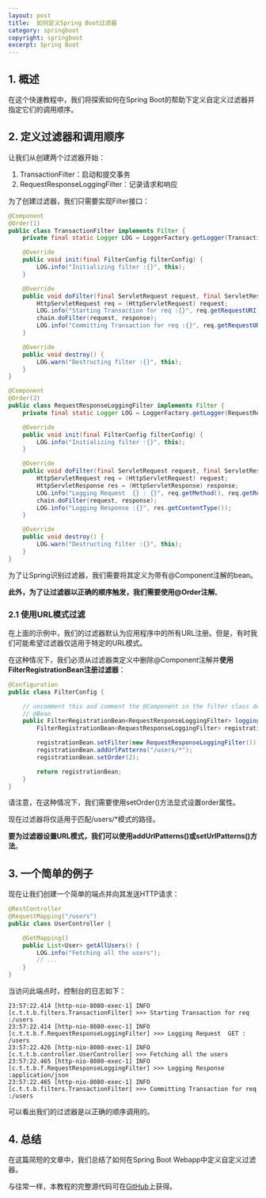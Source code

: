 ```yaml
---
layout: post
title:  如何定义Spring Boot过滤器
category: springboot
copyright: springboot
excerpt: Spring Boot
---
```


## 1. 概述

在这个快速教程中，我们将探索如何在Spring Boot的帮助下定义自定义过滤器并指定它们的调用顺序。

## 2. 定义过滤器和调用顺序

让我们从创建两个过滤器开始：

1. TransactionFilter：启动和提交事务
2. RequestResponseLoggingFilter：记录请求和响应

为了创建过滤器，我们只需要实现Filter接口：

```java
@Component
@Order(1)
public class TransactionFilter implements Filter {
    private final static Logger LOG = LoggerFactory.getLogger(TransactionFilter.class);

    @Override
    public void init(final FilterConfig filterConfig) {
        LOG.info("Initializing filter :{}", this);
    }

    @Override
    public void doFilter(final ServletRequest request, final ServletResponse response, final FilterChain chain) throws IOException, ServletException {
        HttpServletRequest req = (HttpServletRequest) request;
        LOG.info("Starting Transaction for req :{}", req.getRequestURI());
        chain.doFilter(request, response);
        LOG.info("Committing Transaction for req :{}", req.getRequestURI());
    }

    @Override
    public void destroy() {
        LOG.warn("Destructing filter :{}", this);
    }
}
```

```java
@Component
@Order(2)
public class RequestResponseLoggingFilter implements Filter {
    private final static Logger LOG = LoggerFactory.getLogger(RequestResponseLoggingFilter.class);

    @Override
    public void init(final FilterConfig filterConfig) {
        LOG.info("Initializing filter :{}", this);
    }

    @Override
    public void doFilter(final ServletRequest request, final ServletResponse response, final FilterChain chain) throws IOException, ServletException {
        HttpServletRequest req = (HttpServletRequest) request;
        HttpServletResponse res = (HttpServletResponse) response;
        LOG.info("Logging Request  {} : {}", req.getMethod(), req.getRequestURI());
        chain.doFilter(request, response);
        LOG.info("Logging Response :{}", res.getContentType());
    }

    @Override
    public void destroy() {
        LOG.warn("Destructing filter :{}", this);
    }
}
```

为了让Spring识别过滤器，我们需要将其定义为带有@Component注解的bean。

**此外，为了让过滤器以正确的顺序触发，我们需要使用@Order注解**。

### 2.1 使用URL模式过滤

在上面的示例中，我们的过滤器默认为应用程序中的所有URL注册。但是，有时我们可能希望过滤器仅适用于特定的URL模式。

在这种情况下，我们必须从过滤器类定义中删除@Component注解并**使用FilterRegistrationBean注册过滤器**：

```java
@Configuration
public class FilterConfig {

    // uncomment this and comment the @Component in the filter class definition to register only for a url pattern
    // @Bean
    public FilterRegistrationBean<RequestResponseLoggingFilter> loggingFilter() {
        FilterRegistrationBean<RequestResponseLoggingFilter> registrationBean = new FilterRegistrationBean<>();

        registrationBean.setFilter(new RequestResponseLoggingFilter());
        registrationBean.addUrlPatterns("/users/*");
        registrationBean.setOrder(2);

        return registrationBean;
    }
}
```

请注意，在这种情况下，我们需要使用setOrder()方法显式设置order属性。

现在过滤器将仅适用于匹配/users/*模式的路径。

**要为过滤器设置URL模式，我们可以使用addUrlPatterns()或setUrlPatterns()方法**。

## 3. 一个简单的例子

现在让我们创建一个简单的端点并向其发送HTTP请求：

```java
@RestController
@RequestMapping("/users")
public class UserController {

    @GetMapping()
    public List<User> getAllUsers() {
        LOG.info("Fetching all the users");
        // ...
    }
}
```

当访问此端点时，控制台的日志如下：

```shell
23:57:22.414 [http-nio-8080-exec-1] INFO  [c.t.t.b.filters.TransactionFilter] >>> Starting Transaction for req :/users 
23:57:22.414 [http-nio-8080-exec-1] INFO  [c.t.t.b.f.RequestResponseLoggingFilter] >>> Logging Request  GET : /users 
23:57:22.426 [http-nio-8080-exec-1] INFO  [c.t.t.b.controller.UserController] >>> Fetching all the users 
23:57:22.465 [http-nio-8080-exec-1] INFO  [c.t.t.b.f.RequestResponseLoggingFilter] >>> Logging Response :application/json 
23:57:22.465 [http-nio-8080-exec-1] INFO  [c.t.t.b.filters.TransactionFilter] >>> Committing Transaction for req :/users 
```

可以看出我们的过滤器是以正确的顺序调用的。

## 4. 总结

在这篇简短的文章中，我们总结了如何在Spring Boot Webapp中定义自定义过滤器。

与往常一样，本教程的完整源代码可在[GitHub](https://github.com/tuyucheng7/taketoday-tutorial4j/tree/master/spring-boot-modules/spring-boot-basic-customization-1)上获得。